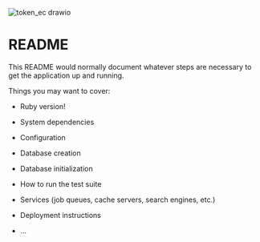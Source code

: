 
![token_ec drawio](https://github.com/daichi-kusawake/touken-ec/assets/77773862/64649e5b-423f-4011-b492-251e370cedc1)


# README

This README would normally document whatever steps are necessary to get the
application up and running.

Things you may want to cover:

* Ruby version!


* System dependencies

* Configuration

* Database creation

* Database initialization

* How to run the test suite

* Services (job queues, cache servers, search engines, etc.)

* Deployment instructions

* ...

